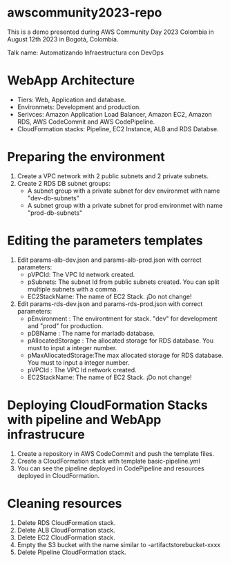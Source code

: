 # awscommunity2023-repo
This is a demo presented during AWS Community Day 2023 Colombia in August 12th 2023 in Bogotá, Colombia.

Talk name: Automatizando Infraestructura con DevOps

# WebApp Architecture
- Tiers: Web, Application and database.
- Environmets: Development and production.
- Serivces: Amazon Application Load Balancer, Amazon EC2, Amazon RDS, AWS CodeCommit and AWS CodePipeline.
- CloudFormation stacks: Pipeline, EC2 Instance, ALB and RDS Databse.

# Preparing the environment
1. Create a VPC network with 2 public subnets and 2 private subnets.
2. Create 2 RDS DB subnet groups:
    - A subnet group with a private subnet for dev environmet with name "dev-db-subnets"
    - A subnet group with a private subnet for prod environmet with name "prod-db-subnets" 

# Editing the parameters templates
1. Edit params-alb-dev.json and params-alb-prod.json with correct parameters:
    - pVPCId: The VPC Id network created. 
    - pSubnets: The subnet Id from public subnets created. You can split multiple subnets with a comma.
    - EC2StackName: The name of EC2 Stack. ¡Do not change!
2. Edit params-rds-dev.json and params-rds-prod.json with correct parameters:
    - pEnvironment : The environtment for stack.  "dev" for development and "prod" for production.
    - pDBName : The name for mariadb database.
    - pAllocatedStorage : The allocated storage for RDS database. You must to input a integer number.
    - pMaxAllocatedStorage:The max allocated storage for RDS database. You must to input a integer number.
    - pVPCId : The VPC Id network created. 
    - EC2StackName: The name of EC2 Stack. ¡Do not change!

# Deploying CloudFormation Stacks with pipeline and WebApp infrastrucure
1. Create a repository in AWS CodeCommit and push the template files. 
2. Create a CloudFormation stack with template basic-pipeline.yml 
3. You can see the pipeline deployed in CodePipeline and resources deployed in CloudFormation.

# Cleaning resources
1. Delete RDS CloudFormation stack.
2. Delete ALB CloudFormation stack.
3. Delete EC2 CloudFormation stack.
4. Empty the S3 bucket with the name similar to <pipilie-stackname>-artifactstorebucket-xxxx
5. Delete Pipeline CloudFormation stack.